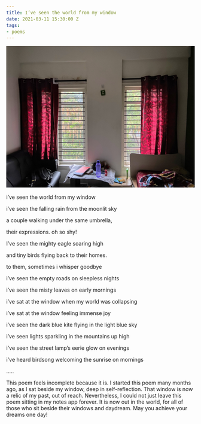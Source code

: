 ```yaml
---
title: I’ve seen the world from my window
date: 2021-03-11 15:30:00 Z
tags:
- poems
---
```


![The window of my messy room](/assets/window.JPG "Window")  
  
i’ve seen the world from my window

i’ve seen the falling rain from the moonlit sky

a couple walking under the same umbrella,

their expressions. oh so shy!

I’ve seen the mighty eagle soaring high

and tiny birds flying back to their homes.

to them, sometimes i whisper goodbye

i’ve seen the empty roads on sleepless nights

i’ve seen the misty leaves on early mornings

i’ve sat at the window when my world was collapsing 

i’ve sat at the window feeling immense joy

i’ve seen the dark blue kite flying in the light blue sky

i’ve seen lights sparkling in the mountains up high

i've seen the street lamp’s eerie glow on evenings

i've heard birdsong welcoming the sunrise on mornings  
  
  
.....  
  
This poem feels incomplete because it is. I started this poem many months ago, as I sat beside my window, deep in self-reflection. That window is now a relic of my past, out of reach. Nevertheless, I could not just leave this poem sitting in my notes app forever. It is now out in the world, for all of those who sit beside their windows and daydream. May you achieve your dreams one day!